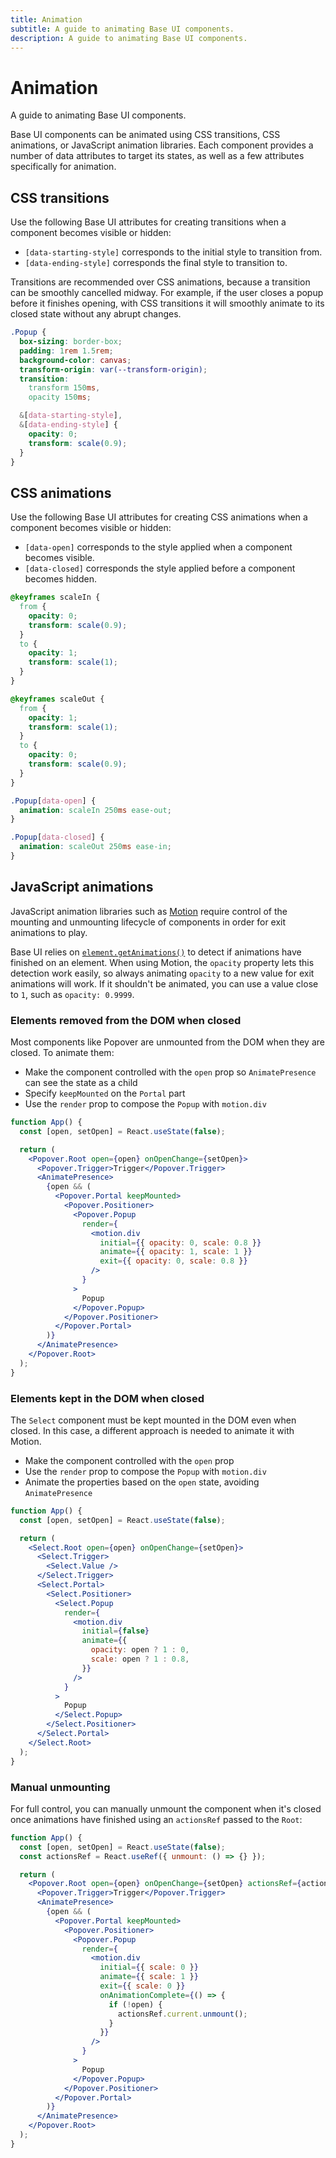 ```yaml
---
title: Animation
subtitle: A guide to animating Base UI components.
description: A guide to animating Base UI components.
---
```

# Animation

A guide to animating Base UI components.

Base UI components can be animated using CSS transitions, CSS animations, or JavaScript animation libraries. Each component provides a number of data attributes to target its states, as well as a few attributes specifically for animation.

## CSS transitions

Use the following Base UI attributes for creating transitions when a component becomes visible or hidden:

- `[data-starting-style]` corresponds to the initial style to transition from.
- `[data-ending-style]` corresponds the final style to transition to.

Transitions are recommended over CSS animations, because a transition can be smoothly cancelled midway.
For example, if the user closes a popup before it finishes opening, with CSS transitions it will smoothly animate to its closed state without any abrupt changes.

```css title="popover.css"
.Popup {
  box-sizing: border-box;
  padding: 1rem 1.5rem;
  background-color: canvas;
  transform-origin: var(--transform-origin);
  transition:
    transform 150ms,
    opacity 150ms;

  &[data-starting-style],
  &[data-ending-style] {
    opacity: 0;
    transform: scale(0.9);
  }
}
```

## CSS animations

Use the following Base UI attributes for creating CSS animations when a component becomes visible or hidden:

- `[data-open]` corresponds to the style applied when a component becomes visible.
- `[data-closed]` corresponds the style applied before a component becomes hidden.

```css title="popover.css"
@keyframes scaleIn {
  from {
    opacity: 0;
    transform: scale(0.9);
  }
  to {
    opacity: 1;
    transform: scale(1);
  }
}

@keyframes scaleOut {
  from {
    opacity: 1;
    transform: scale(1);
  }
  to {
    opacity: 0;
    transform: scale(0.9);
  }
}

.Popup[data-open] {
  animation: scaleIn 250ms ease-out;
}

.Popup[data-closed] {
  animation: scaleOut 250ms ease-in;
}
```

## JavaScript animations

JavaScript animation libraries such as [Motion](https://motion.dev) require control of the mounting and unmounting lifecycle of components in order for exit animations to play.

Base UI relies on [`element.getAnimations()`](https://developer.mozilla.org/en-US/docs/Web/API/Element/getAnimations) to detect if animations have finished on an element.
When using Motion, the `opacity` property lets this detection work easily, so always animating `opacity` to a new value for exit animations will work.
If it shouldn't be animated, you can use a value close to `1`, such as `opacity: 0.9999`.

### Elements removed from the DOM when closed

Most components like Popover are unmounted from the DOM when they are closed. To animate them:

- Make the component controlled with the `open` prop so `AnimatePresence` can see the state as a child
- Specify `keepMounted` on the `Portal` part
- Use the `render` prop to compose the `Popup` with `motion.div`

```jsx title="animated-popover.tsx" {12-18} "keepMounted"
function App() {
  const [open, setOpen] = React.useState(false);

  return (
    <Popover.Root open={open} onOpenChange={setOpen}>
      <Popover.Trigger>Trigger</Popover.Trigger>
      <AnimatePresence>
        {open && (
          <Popover.Portal keepMounted>
            <Popover.Positioner>
              <Popover.Popup
                render={
                  <motion.div
                    initial={{ opacity: 0, scale: 0.8 }}
                    animate={{ opacity: 1, scale: 1 }}
                    exit={{ opacity: 0, scale: 0.8 }}
                  />
                }
              >
                Popup
              </Popover.Popup>
            </Popover.Positioner>
          </Popover.Portal>
        )}
      </AnimatePresence>
    </Popover.Root>
  );
}
```

### Elements kept in the DOM when closed

The `Select` component must be kept mounted in the DOM even when closed. In this case, a
different approach is needed to animate it with Motion.

- Make the component controlled with the `open` prop
- Use the `render` prop to compose the `Popup` with `motion.div`
- Animate the properties based on the `open` state, avoiding `AnimatePresence`

```jsx title="animated-select.tsx" {12-20}
function App() {
  const [open, setOpen] = React.useState(false);

  return (
    <Select.Root open={open} onOpenChange={setOpen}>
      <Select.Trigger>
        <Select.Value />
      </Select.Trigger>
      <Select.Portal>
        <Select.Positioner>
          <Select.Popup
            render={
              <motion.div
                initial={false}
                animate={{
                  opacity: open ? 1 : 0,
                  scale: open ? 1 : 0.8,
                }}
              />
            }
          >
            Popup
          </Select.Popup>
        </Select.Positioner>
      </Select.Portal>
    </Select.Root>
  );
}
```

### Manual unmounting

For full control, you can manually unmount the component when it's closed once animations have finished using an `actionsRef` passed to the `Root`:

```jsx title="manual-unmount.tsx" "actionsRef"
function App() {
  const [open, setOpen] = React.useState(false);
  const actionsRef = React.useRef({ unmount: () => {} });

  return (
    <Popover.Root open={open} onOpenChange={setOpen} actionsRef={actionsRef}>
      <Popover.Trigger>Trigger</Popover.Trigger>
      <AnimatePresence>
        {open && (
          <Popover.Portal keepMounted>
            <Popover.Positioner>
              <Popover.Popup
                render={
                  <motion.div
                    initial={{ scale: 0 }}
                    animate={{ scale: 1 }}
                    exit={{ scale: 0 }}
                    onAnimationComplete={() => {
                      if (!open) {
                        actionsRef.current.unmount();
                      }
                    }}
                  />
                }
              >
                Popup
              </Popover.Popup>
            </Popover.Positioner>
          </Popover.Portal>
        )}
      </AnimatePresence>
    </Popover.Root>
  );
}
```
